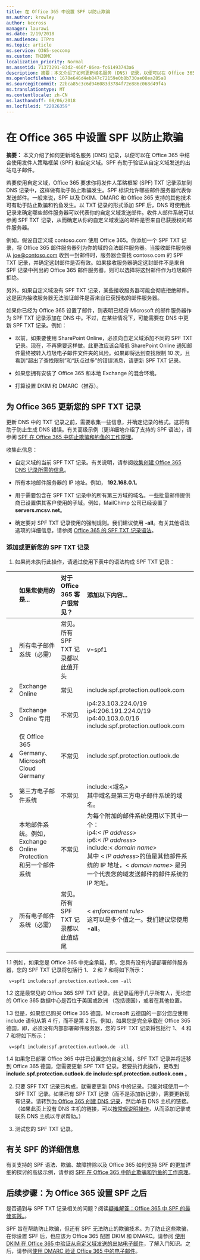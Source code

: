 ```yaml
---
title: 在 Office 365 中设置 SPF 以防止欺骗
ms.author: krowley
author: kccross
manager: laurawi
ms.date: 2/19/2018
ms.audience: ITPro
ms.topic: article
ms.service: O365-seccomp
ms.custom: TN2DMC
localization_priority: Normal
ms.assetid: 71373291-83d2-466f-86ea-fc61493743a6
description: 摘要：本文介绍了如何更新域名服务 (DNS) 记录，以便可以在 Office 365 中结合使用发件人策略框架 (SPF) 和自定义域。SPF 有助于验证从自定义域发送的出站电子邮件。
ms.openlocfilehash: 1670e646d4eb847c72159e0b8b730ae08ea285a8
ms.sourcegitcommit: 22bca85c3c6d946083d3784f72e886c068d49f4a
ms.translationtype: MT
ms.contentlocale: zh-CN
ms.lasthandoff: 08/06/2018
ms.locfileid: "22026359"
---
```

# <a name="set-up-spf-in-office-365-to-help-prevent-spoofing"></a>在 Office 365 中设置 SPF 以防止欺骗

 **摘要：** 本文介绍了如何更新域名服务 (DNS) 记录，以便可以在 Office 365 中结合使用发件人策略框架 (SPF) 和自定义域。SPF 有助于验证从自定义域发送的出站电子邮件。 
  
若要使用自定义域，Office 365 要求你将发件人策略框架 (SPF) TXT 记录添加到 DNS 记录中，这样做有助于防止欺骗发生。SPF 标识允许哪些邮件服务器代表你发送邮件。一般来说，SPF 以及 DKIM、DMARC 和 Office 365 支持的其他技术可有助于防止欺骗和钓鱼发生。以 TXT 记录的形式添加 SPF 后，DNS 可使用此记录来确定哪些邮件服务器可以代表你的自定义域发送邮件。收件人邮件系统可以参阅 SPF TXT 记录，从而确定从你的自定义域发送的邮件是否来自已获授权的邮件服务器。
  
例如，假设自定义域 contoso.com 使用 Office 365。你添加一个 SPF TXT 记录，将 Office 365 邮件服务器列为你的域的合法邮件服务器。当接收邮件服务器从 joe@contoso.com 收到一封邮件时，服务器会查找 contoso.com 的 SPF TXT 记录，并确定这封邮件是否有效。如果接收服务器确定这封邮件不是来自 SPF 记录中列出的 Office 365 邮件服务器，则可以选择将这封邮件作为垃圾邮件拒绝。
  
另外，如果自定义域没有 SPF TXT 记录，某些接收服务器可能会彻底拒绝邮件。这是因为接收服务器无法验证邮件是否来自已获授权的邮件服务器。
  
如果你已经为 Office 365 设置了邮件，则表明已经将 Microsoft 的邮件服务器作为 SPF TXT 记录添加在 DNS 中。不过，在某些情况下，可能需要在 DNS 中更新 SPF TXT 记录。例如：
  
- 以前，如果要使用 SharePoint Online，必须向自定义域添加不同的 SPF TXT 记录。现在，不再需要这样做。此更改应该会降低 SharePoint Online 通知邮件最终被转入垃圾电子邮件文件夹的风险。如果即将达到查找限制 10 次，且看到“超出了查找限制”和“跃点过多”的错误消息，请更新 SPF TXT 记录。
    
- 如果您拥有安装了 Office 365 和本地 Exchange 的混合环境。
    
- 打算设置 DKIM 和 DMARC（推荐）。
    
## <a name="updating-your-spf-txt-record-for-office-365"></a>为 Office 365 更新您的 SPF TXT 记录
<a name="sectionSection0"> </a>

更新 DNS 中的 TXT 记录之前，需要收集一些信息，并确定记录的格式。这将有助于防止生成 DNS 错误。有关高级示例（更详细地介绍了支持的 SPF 语法），请参阅 [SPF 在 Office 365 中防止欺骗和钓鱼的工作原理](how-office-365-uses-spf-to-prevent-spoofing.md#HowSPFWorks)。
  
收集此信息：
  
- 自定义域的当前 SPF TXT 记录。有关说明，请参阅[收集创建 Office 365 DNS 记录所需的信息](https://support.office.microsoft.com/en-us/article/Gather-the-information-you-need-to-create-Office-365-DNS-records-77f90d4a-dc7f-4f09-8972-c1b03ea85a67)。
    
- 所有本地邮件服务器的 IP 地址。例如， **192.168.0.1**。
    
- 用于需要包含在 SPF TXT 记录中的所有第三方域的域名。一些批量邮件提供商已设置供其客户使用的子域。例如，MailChimp 公司已经设置了 **servers.mcsv.net**。
    
- 确定要对 SPF TXT 记录使用的强制规则。我们建议使用 **-all**。有关其他语法选项的详细信息，请参阅 [Office 365 的 SPF TXT 记录语法](how-office-365-uses-spf-to-prevent-spoofing.md#SPFSyntaxO365)。
    
### <a name="to-add-or-update-your-spf-txt-record"></a>添加或更新您的 SPF TXT 记录

1. 如果尚未执行此操作，请通过使用下表中的语法构成 SPF TXT 记录：
    
||**如果您使用的是...**|**对于 Office 365 客户很常见？**|**添加以下内容...**|
|:-----|:-----|:-----|:-----|
|1  <br/> |所有电子邮件系统（必需）  <br/> |常见。所有 SPF TXT 记录都以此值开头  <br/> |v=spf1  <br/> |
|2   <br/> |Exchange Online  <br/> |常见  <br/> |include:spf.protection.outlook.com  <br/> |
|3   <br/> |Exchange Online 专用  <br/> |不常见  <br/> |ip4:23.103.224.0/19 ip4:206.191.224.0/19 ip4:40.103.0.0/16 include:spf.protection.outlook.com  <br/> |
|4   <br/> |仅 Office 365 Germany、Microsoft Cloud Germany  <br/> |不常见  <br/> |include:spf.protection.outlook.de  <br/> |
|5   <br/> |第三方电子邮件系统  <br/> |不常见  <br/> |include:\<域名\>  <br/> 其中域名是第三方电子邮件系统的域名。  <br/> |
|6   <br/> |本地邮件系统。例如，Exchange Online Protection 和另一个邮件系统  <br/> |不常见  <br/> | 为每个附加的邮件系统使用以下其中一个：  <br/>  ip4:\<  _IP address_\>  <br/>  ip6:\<  _IP address_\>  <br/>  include:\<  _domain name_\>  <br/>  其中 \<  _IP address_\>的值是其他邮件系统的 IP 地址，\< _domain name_\> 是另一个代表您的域发送邮件的邮件系统的 IP 地址。  <br/> |
|7   <br/> |所有电子邮件系统（必需）  <br/> |常见。所有 SPF TXT 记录都以此值结尾  <br/> |\< _enforcement rule_\>  <br/> 这可以是多个值之一。我们建议您使用 **-all**。  <br/> |
   
1.1 例如，如果您是 Office 365 中完全承载，即，您具有没有内部部署邮件服务器，您的 SPF TXT 记录将包括行 1、 2 和 7 和将如下所示：
    
  ```
   v=spf1 include:spf.protection.outlook.com -all
  ```

1.2 这是最常见的 Office 365 SPF TXT 记录。此记录适用于几乎所有人，无论您的 Office 365 数据中心是否位于美国或欧洲 （包括德国），或者在其他位置。
    
1.3 但是，如果您已购买 Office 365 德国，Microsoft 云德国的一部分您应使用 include 语句从第 4 行，而不是第 2 行。例如，如果您是完全承载在 Office 365 德国，即，必须没有内部部署邮件服务器，您的 SPF TXT 记录将包括行 1、 4 和 7 和将如下所示：
    
  ```
   v=spf1 include:spf.protection.outlook.de -all
  ```

1.4 如果您已部署 Office 365 中并已设置您的自定义域，SPF TXT 记录并将迁移到 Office 365 德国，您需要更新 SPF TXT 记录。若要执行此操作，更改到**include.spf.protection.outlook.de** **include:spf.protection.outlook.com** 。
    
2. 只要 SPF TXT 记录已构成，就需要更新 DNS 中的记录。只能对域使用一个 SPF TXT 记录。如果已有 SPF TXT 记录（而不是添加新记录），需要更新现有记录。请转到[为 Office 365 创建 DNS 记录](https://support.office.microsoft.com/article/b0f3fdca-8a80-4e8e-9ef3-61e8a2a9ab23)，然后单击 DNS 主机的链接。（如果此页上没有 DNS 主机的链接，可以[按常规说明操作](https://support.office.microsoft.com/article/7b7b075d-79f9-4e37-8a9e-fb60c1d95166)，从而添加记录或联系 DNS 主机以寻求帮助。） 
    
3. 测试您的 SPF TXT 记录。
    
## <a name="more-information-about-spf"></a>有关 SPF 的详细信息
<a name="sectionSection1"> </a>

有关支持的 SPF 语法、欺骗、故障排除以及 Office 365 如何支持 SPF 的更加详细的探讨的高级示例，请参阅 [SPF 在 Office 365 中防止欺骗和钓鱼的工作原理](how-office-365-uses-spf-to-prevent-spoofing.md#HowSPFWorks)。
  
## <a name="next-steps-after-you-set-up-spf-for-office-365"></a>后续步骤：为 Office 365 设置 SPF 之后
<a name="sectionSection2"> </a>

是否遇到与 SPF TXT 记录相关的问题？阅读[疑难解答：Office 365 中 SPF 的最佳实践。](how-office-365-uses-spf-to-prevent-spoofing.md#SPFTroubleshoot)。
  
 SPF 旨在帮助防止欺骗，但还有 SPF 无法防止的欺骗技术。为了防止这些欺骗，在你设置 SPF 后，也应该为 Office 365 配置 DKIM 和 DMARC。请参阅 [使用 DKIM 在 Office 365 中验证从自定义域发送的出站电子邮件](use-dkim-to-validate-outbound-email.md)，了解入门知识。之后，请参阅[使用 DMARC 验证 Office 365 中的电子邮件](use-dmarc-to-validate-email.md)。
  

